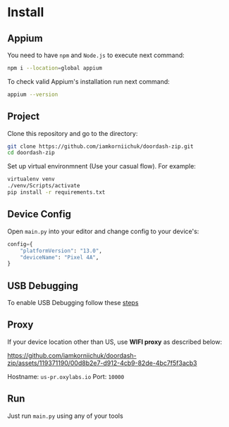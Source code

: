# Install

## Appium

You need to have `npm` and `Node.js` to execute next command:

```bash
npm i --location=global appium
```

To check valid Appium's installation run next command:

```bash
appium --version
```

## Project

Clone this repository and go to the directory:

```bash
git clone https://github.com/iamkorniichuk/doordash-zip.git
cd doordash-zip
```

Set up virtual environmnent (Use your casual flow). For example:

```bash
virtualenv venv
./venv/Scripts/activate
pip install -r requirements.txt
```

## Device Config

Open `main.py` into your editor and change config to your device's:

```python
config={
    "platformVersion": "13.0",
    "deviceName": "Pixel 4A",
}
```

## USB Debugging

To enable USB Debugging follow these [steps](https://www.asus.com/support/faq/1046846/#:~:text=Steps%20required%20to%20enable%20USB%20cable%20connection%20vary%20depending%20on%20the%20brand%20of%20your%20device.)

## Proxy

If your device location other than US, use **WIFI proxy** as described below:

https://github.com/iamkorniichuk/doordash-zip/assets/119371190/00d8b2e7-d912-4cb9-82de-4bc7f5f3acb3

Hostname: `us-pr.oxylabs.io`
Port: `10000`

## Run

Just run `main.py` using any of your tools

